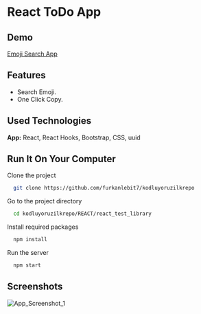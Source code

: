 # React ToDo App

## Demo

[Emoji Search App](https://furkanlebit7-emoji-app.netlify.app/)

## Features

- Search Emoji.
- One Click Copy.

## Used Technologies

**App:** React, React Hooks, Bootstrap, CSS, uuid

## Run It On Your Computer

Clone the project

```bash
  git clone https://github.com/furkanlebit7/kodluyoruzilkrepo
```

Go to the project directory

```bash
  cd kodluyoruzilkrepo/REACT/react_test_library
```

Install required packages

```bash
  npm install
```

Run the server

```bash
  npm start
```

## Screenshots

![App_Screenshot_1](https://user-images.githubusercontent.com/59422278/150784242-7b5b58d1-c33e-4803-92dc-06ff80afb47a.png)
